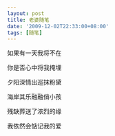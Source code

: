 ```yaml
---
layout: post
title: 老婆随笔
date: '2009-12-02T22:33:00+08:00'
tags: [随笔]
---
```


如果有一天我将不在 

你是否心中将我掩埋 

夕阳深情出巡抹粉黛 

海岸其乐融融俏小孩 

残缺葬送了浓烈的缘 

我依然会惦记我的爱
